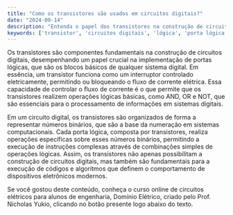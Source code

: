 ```yaml
---
title: "Como os transistores são usados em circuitos digitais?"
date: "2024-09-14"
description: "Entenda o papel dos transistores na construção de circuitos digitais e sua importância na lógica computacional."
keywords: ['transistor', 'circuitos digitais', 'lógica', 'porta lógica']
---
```


Os transistores são componentes fundamentais na construção de circuitos digitais, desempenhando um papel crucial na implementação de portas lógicas, que são os blocos básicos de qualquer sistema digital. Em essência, um transistor funciona como um interruptor controlado eletricamente, permitindo ou bloqueando o fluxo de corrente elétrica. Essa capacidade de controlar o fluxo de corrente é o que permite que os transistores realizem operações lógicas básicas, como AND, OR e NOT, que são essenciais para o processamento de informações em sistemas digitais.

Em um circuito digital, os transistores são organizados de forma a representar números binários, que são a base da numeração em sistemas computacionais. Cada porta lógica, composta por transistores, realiza operações específicas sobre esses números binários, permitindo a execução de instruções complexas através de combinações simples de operações lógicas. Assim, os transistores não apenas possibilitam a construção de circuitos digitais, mas também são fundamentais para a execução de códigos e algoritmos que definem o comportamento de dispositivos eletrônicos modernos.

Se você gostou deste conteúdo, conheça o curso online de circuitos elétricos para alunos de engenharia, Domínio Elétrico, criado pelo Prof. Nicholas Yukio, clicando no botão presente logo abaixo do texto.
